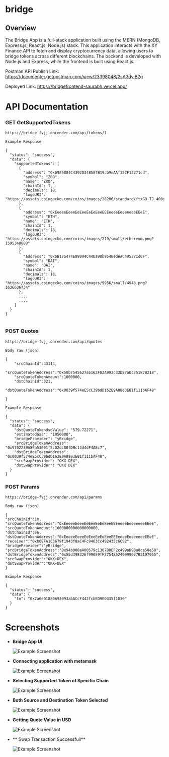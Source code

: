 # bridge
## Overview
The Bridge App is a full-stack application built using the MERN (MongoDB, Express.js, React.js, Node.js) stack. This application interacts with the XY Finance API to fetch and display cryptocurrency data, allowing users to bridge tokens across different blockchains. The backend is developed with Node.js and Express, while the frontend is built using React.js.

Postman API Publish Link: https://documenter.getpostman.com/view/23398048/2sA3dyiB2g

Deployed Link: https://bridgefrontend-saurabh.vercel.app/

# API Documentation
### GET GetSupportedTokens
```
https://bridge-fvjj.onrender.com/api/tokens/1
```
```
Example Response

{
  "status": "success",
  "data": {
    "supportedTokens": [
      {
        "address": "0x6985884C4392D348587B19cb9eAAf157F13271cd",
        "symbol": "ZRO",
        "name": "ZRO",
        "chainId": 1,
        "decimals": 18,
        "logoURI": "https://assets.coingecko.com/coins/images/28206/standard/ftxG9_TJ_400x400.jpeg"
      },
      {
        "address": "0xEeeeeEeeeEeEeeEeEeEeeEEEeeeeEeeeeeeeEEeE",
        "symbol": "ETH",
        "name": "ETH",
        "chainId": 1,
        "decimals": 18,
        "logoURI": "https://assets.coingecko.com/coins/images/279/small/ethereum.png?1595348880"
      },
      {
        "address": "0x6B175474E89094C44Da98b954EedeAC495271d0F",
        "symbol": "DAI",
        "name": "DAI",
        "chainId": 1,
        "decimals": 18,
        "logoURI": "https://assets.coingecko.com/coins/images/9956/small/4943.png?1636636734"
      },
      ....
      ....
    ]
  }
}
     
```

### POST Quotes
```
https://bridge-fvjj.onrender.com/api/quotes
```
```
Body raw (json)

{
    "srcChainId":43114,
    "srcQuoteTokenAddress":"0x50b7545627a5162F82A992c33b87aDc75187B218",
    "srcQuoteTokenAmount":1000000,
    "dstChainId":321,
    "dstQuoteTokenAddress":"0x0039f574eE5cC39bdD162E9A88e3EB1f111bAF48"
   
}
```

```
Example Response

{
  "status": "success",
  "data": {
    "dstQuoteTokenUsdValue": "579.72271",
    "estimatedGas": "1050000",
    "bridgeProvider": "yBridge",
    "srcBridgeTokenAddress": "0x9702230A8Ea53601f5cD2dc00fDBc13d4dF4A8c7",
    "dstBridgeTokenAddress": "0x0039f574eE5cC39bdD162E9A88e3EB1f111bAF48",
    "srcSwapProvider": "OKX DEX",
    "dstSwapProvider": "OKX DEX"
  }
}
```

### POST Params
```
https://bridge-fvjj.onrender.com/api/params
```
```
Body raw (json)

{
"srcChainId":10,
"srcQuoteTokenAddress":"0xEeeeeEeeeEeEeeEeEeEeeEEEeeeeEeeeeeeeEEeE",
"srcQuoteTokenAmount":1000000000000000000,
"dstChainId":56,
"dstQuoteTokenAddress":"0xEeeeeEeeeEeEeeEeEeEeeEEEeeeeEeeeeeeeEEeE",
"receiver":"0xb6EFA1C3679f1943f8aC4Fc9463Cc492435c6C92",
"bridgeProvider":"yBridge",
"srcBridgeTokenAddress":"0x94b008aA00579c1307B0EF2c499aD98a8ce58e58",
"dstBridgeTokenAddress":"0x55d398326f99059fF775485246999027B3197955",
"srcSwapProvider":"OKX+DEX",
"dstSwapProvider":"OKX+DEX"
}
```

```
Example Response

{
  "status": "success",
  "data": {
    "to": "0x7a6e01880693093abACcF442fcbED9E0435f1030"
  }
}
```


# Screenshots
- **Bridge App  UI**

  
  ![Example Screenshot](screenshots/s1.jpg)

- **Connecting application with metamask**

  
  ![Example Screenshot](screenshots/s2.jpg)
  
- **Selecting Supported Token of Specific Chain**

  
  ![Example Screenshot](screenshots/s3.jpg)
  
- **Both Source and Destination Token Selected**

  
  ![Example Screenshot](screenshots/s4.jpg)

- **Getting Quote Value in USD**

  
   ![Example Screenshot](screenshots/s5.jpg)

- ** Swap Transaction Successfull**

  
   ![Example Screenshot](screenshots/s6.jpg)
  
  
  

